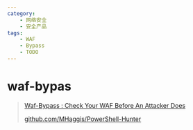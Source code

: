 ```yaml
---
category:
    - 网络安全
    - 安全产品
tags:
    - WAF
    - Bypass
    - TODO
---
```


# waf-bypas

> [Waf-Bypass : Check Your WAF Before An Attacker Does](https://kalilinuxtutorials.com/waf-bypass/)
>
> [github.com/MHaggis/PowerShell-Hunter](https://github.com/MHaggis/PowerShell-Hunter)